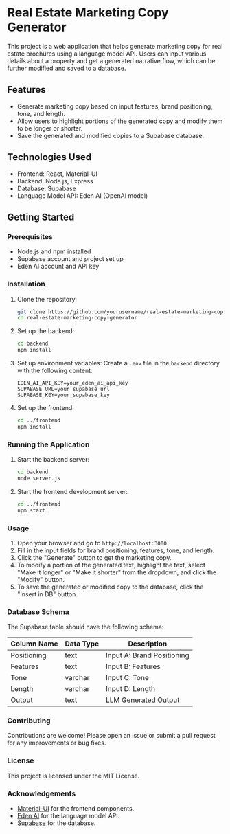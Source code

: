 # Real Estate Marketing Copy Generator

This project is a web application that helps generate marketing copy for real estate brochures using a language model API. Users can input various details about a property and get a generated narrative flow, which can be further modified and saved to a database.

## Features

- Generate marketing copy based on input features, brand positioning, tone, and length.
- Allow users to highlight portions of the generated copy and modify them to be longer or shorter.
- Save the generated and modified copies to a Supabase database.

## Technologies Used

- Frontend: React, Material-UI
- Backend: Node.js, Express
- Database: Supabase
- Language Model API: Eden AI (OpenAI model)

## Getting Started

### Prerequisites

- Node.js and npm installed
- Supabase account and project set up
- Eden AI account and API key

### Installation

1. Clone the repository:
    ```bash
    git clone https://github.com/yourusername/real-estate-marketing-copy-generator.git
    cd real-estate-marketing-copy-generator
    ```

2. Set up the backend:
    ```bash
    cd backend
    npm install
    ```

3. Set up environment variables:
    Create a `.env` file in the `backend` directory with the following content:
    ```plaintext
    EDEN_AI_API_KEY=your_eden_ai_api_key
    SUPABASE_URL=your_supabase_url
    SUPABASE_KEY=your_supabase_key
    ```

4. Set up the frontend:
    ```bash
    cd ../frontend
    npm install
    ```

### Running the Application

1. Start the backend server:
    ```bash
    cd backend
    node server.js
    ```

2. Start the frontend development server:
    ```bash
    cd ../frontend
    npm start
    ```

### Usage

1. Open your browser and go to `http://localhost:3000`.
2. Fill in the input fields for brand positioning, features, tone, and length.
3. Click the "Generate" button to get the marketing copy.
4. To modify a portion of the generated text, highlight the text, select "Make it longer" or "Make it shorter" from the dropdown, and click the "Modify" button.
5. To save the generated or modified copy to the database, click the "Insert in DB" button.

### Database Schema

The Supabase table should have the following schema:

| Column Name   | Data Type | Description                       |
| ------------- | --------- | --------------------------------- |
| Positioning   | text      | Input A: Brand Positioning        |
| Features      | text      | Input B: Features                 |
| Tone          | varchar   | Input C: Tone                     |
| Length        | varchar   | Input D: Length                   |
| Output        | text      | LLM Generated Output              |

### Contributing

Contributions are welcome! Please open an issue or submit a pull request for any improvements or bug fixes.

### License

This project is licensed under the MIT License.

### Acknowledgements

- [Material-UI](https://mui.com/) for the frontend components.
- [Eden AI](https://www.edenai.co/) for the language model API.
- [Supabase](https://supabase.com/) for the database.

